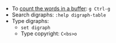 
- To [count the words in a buffer](http://vim.wikia.com/wiki/Word_count): `g Ctrl-g`
- Search digraphs: `:help digraph-table`
- Type digraphs:
    - `set digraph`
    - Type copyright: `C<bs>o`

